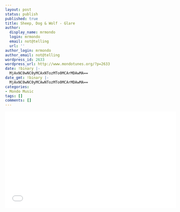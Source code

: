 ```yaml
---
layout: post
status: publish
published: true
title: Sheep, Dog & Wolf - Glare
author:
  display_name: mrmondo
  login: mrmondo
  email: not@telling
  url: ''
author_login: mrmondo
author_email: not@telling
wordpress_id: 2633
wordpress_url: http://www.mondotunes.org/?p=2633
date: !binary |-
  MjAxNC0wNC0yMCAxNTozMTo0MCArMDAwMA==
date_gmt: !binary |-
  MjAxNC0wNC0yMCAwNTozMTo0MCArMDAwMA==
categories:
- Mondo Music
tags: []
comments: []
---
```

<iframe width="560" height="315" src="//www.youtube.com/embed/fa7lkYLJfiw" frameborder="0"> </iframe>
